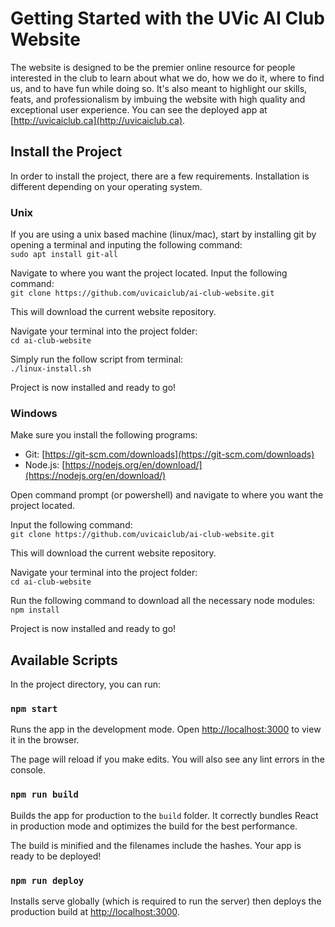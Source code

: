 # Getting Started with the UVic AI Club Website

The website is designed to be the premier online resource for people interested in the club to learn about what we do, how we do it, where to find us, and to have fun while doing so. It's also meant to highlight our skills, feats, and professionalism by imbuing the website with high quality and exceptional user experience. You can see the deployed app at [http://uvicaiclub.ca](http://uvicaiclub.ca).

## Install the Project

In order to install the project, there are a few requirements. Installation is different depending on your operating system.

### Unix 
If you are using a unix based machine (linux/mac), start by installing git by opening a terminal and inputing the following command:<br />
`sudo apt install git-all`

Navigate to where you want the project located. Input the following command:<br />
`git clone https://github.com/uvicaiclub/ai-club-website.git`

This will download the current website repository.

Navigate your terminal into the project folder:<br />
`cd ai-club-website`

Simply run the follow script from terminal:<br />
`./linux-install.sh`

Project is now installed and ready to go!

### Windows
Make sure you install the following programs:
- Git: [https://git-scm.com/downloads](https://git-scm.com/downloads)
- Node.js: [https://nodejs.org/en/download/](https://nodejs.org/en/download/)

Open command prompt (or powershell) and navigate to where you want the project located. 

Input the following command:<br />
`git clone https://github.com/uvicaiclub/ai-club-website.git` 
 
This will download the current website repository.

Navigate your terminal into the project folder:<br />
`cd ai-club-website`

Run the following command to download all the necessary node modules: <br />
`npm install`

Project is now installed and ready to go!

## Available Scripts

In the project directory, you can run:

### `npm start`

Runs the app in the development mode. Open [http://localhost:3000](http://localhost:3000) to view it in the browser.

The page will reload if you make edits. You will also see any lint errors in the console.

### `npm run build`

Builds the app for production to the `build` folder. It correctly bundles React in production mode and optimizes the build for the best performance.

The build is minified and the filenames include the hashes. Your app is ready to be deployed!

### `npm run deploy`

Installs serve globally (which is required to run the server) then deploys the production build at [http://localhost:3000](http://localhost:3000).